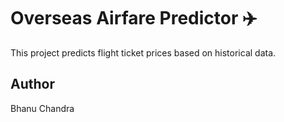 # Overseas Airfare Predictor ✈️

This project predicts flight ticket prices based on historical data.

## Author
Bhanu Chandra
